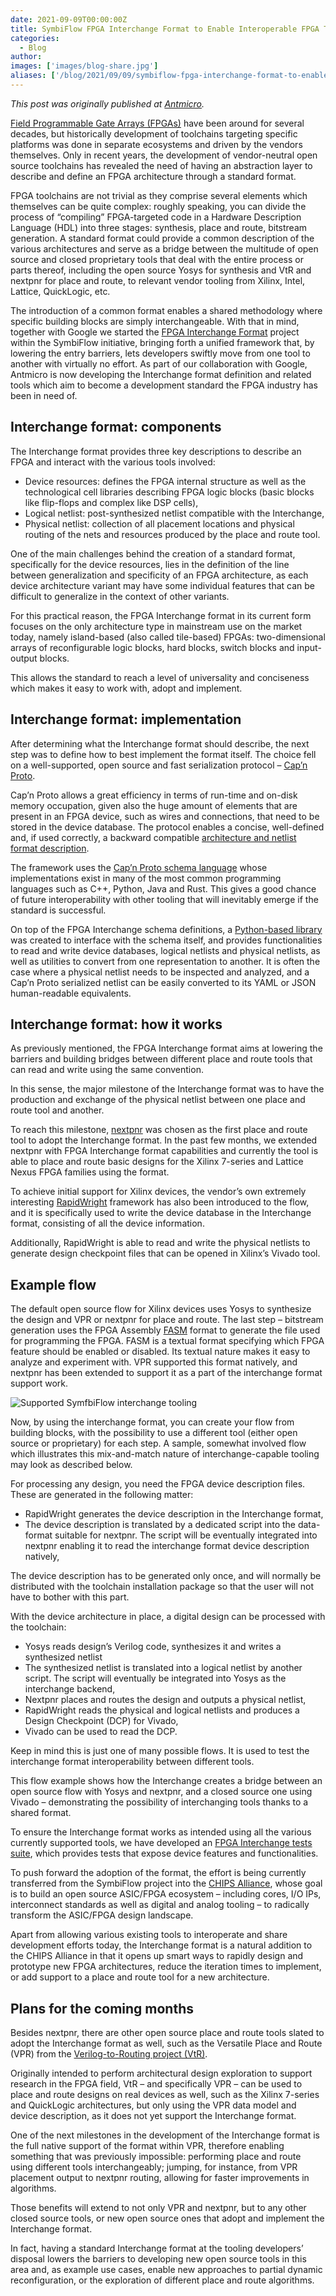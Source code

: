 ```yaml
---
date: 2021-09-09T00:00:00Z
title: SymbiFlow FPGA Interchange Format to Enable Interoperable FPGA Tooling
categories:
  - Blog
author: 
images: ['images/blog-share.jpg']
aliases: ['/blog/2021/09/09/symbiflow-fpga-interchange-format-to-enable-interoperable-fpga-tooling/']
---
```


*This post was originally published at [Antmicro](https://antmicro.com/blog/2021/09/symbiflow-fpga-interchange-format/).*

[Field Programmable Gate Arrays (FPGAs)](https://antmicro.com/technologies/fpga/) have been around for several decades, but historically development of toolchains targeting specific platforms was done in separate ecosystems and driven by the vendors themselves. Only in recent years, the development of vendor-neutral open source toolchains has revealed the need of having an abstraction layer to describe and define an FPGA architecture through a standard format.

FPGA toolchains are not trivial as they comprise several elements which themselves can be quite complex: roughly speaking, you can divide the process of “compiling” FPGA-targeted code in a Hardware Description Language (HDL) into three stages: synthesis, place and route, bitstream generation. A standard format could provide a common description of the various architectures and serve as a bridge between the multitude of open source and closed proprietary tools that deal with the entire process or parts thereof, including the open source Yosys for synthesis and VtR and nextpnr for place and route, to relevant vendor tooling from Xilinx, Intel, Lattice, QuickLogic, etc.

The introduction of a common format enables a shared methodology where specific building blocks are simply interchangeable. With that in mind, together with Google we started the [FPGA Interchange Format](https://fpga-interchange-schema.readthedocs.io/) project within the SymbiFlow initiative, bringing forth a unified framework that, by lowering the entry barriers, lets developers swiftly move from one tool to another with virtually no effort. As part of our collaboration with Google, Antmicro is now developing the Interchange format definition and related tools which aim to become a development standard the FPGA industry has been in need of.

## Interchange format: components

The Interchange format provides three key descriptions to describe an FPGA and interact with the various tools involved:

- Device resources: defines the FPGA internal structure as well as the technological cell libraries describing FPGA logic blocks (basic blocks like flip-flops and complex like DSP cells),
- Logical netlist: post-synthesized netlist compatible with the Interchange,
- Physical netlist: collection of all placement locations and physical routing of the nets and resources produced by the place and route tool.

One of the main challenges behind the creation of a standard format, specifically for the device resources, lies in the definition of the line between generalization and specificity of an FPGA architecture, as each device architecture variant may have some individual features that can be difficult to generalize in the context of other variants.

For this practical reason, the FPGA Interchange format in its current form focuses on the only architecture type in mainstream use on the market today, namely island-based (also called tile-based) FPGAs: two-dimensional arrays of reconfigurable logic blocks, hard blocks, switch blocks and input-output blocks.

This allows the standard to reach a level of universality and conciseness which makes it easy to work with, adopt and implement.

## Interchange format: implementation

After determining what the Interchange format should describe, the next step was to define how to best implement the format itself. The choice fell on a well-supported, open source and fast serialization protocol – [Cap’n Proto](https://capnproto.org/).

Cap’n Proto allows a great efficiency in terms of run-time and on-disk memory occupation, given also the huge amount of elements that are present in an FPGA device, such as wires and connections, that need to be stored in the device database. The protocol enables a concise, well-defined and, if used correctly, a backward compatible [architecture and netlist format description](https://github.com/SymbiFlow/fpga-interchange-schema).

The framework uses the [Cap’n Proto schema language](https://capnproto.org/language.html) whose implementations exist in many of the most common programming languages such as C++, Python, Java and Rust. This gives a good chance of future interoperability with other tooling that will inevitably emerge if the standard is successful.

On top of the FPGA Interchange schema definitions, a [Python-based library](https://github.com/SymbiFlow/python-fpga-interchange) was created to interface with the schema itself, and provides functionalities to read and write device databases, logical netlists and physical netlists, as well as utilities to convert from one representation to another. It is often the case where a physical netlist needs to be inspected and analyzed, and a Cap’n Proto serialized netlist can be easily converted to its YAML or JSON human-readable equivalents.

## Interchange format: how it works

As previously mentioned, the FPGA Interchange format aims at lowering the barriers and building bridges between different place and route tools that can read and write using the same convention.

In this sense, the major milestone of the Interchange format was to have the production and exchange of the physical netlist between one place and route tool and another.

To reach this milestone, [nextpnr](https://github.com/YosysHQ/nextpnr) was chosen as the first place and route tool to adopt the Interchange format. In the past few months, we extended nextpnr with FPGA Interchange format capabilities and currently the tool is able to place and route basic designs for the Xilinx 7-series and Lattice Nexus FPGA families using the format.

To achieve initial support for Xilinx devices, the vendor’s own extremely interesting [RapidWright](https://github.com/Xilinx/RapidWright) framework has also been introduced to the flow, and it is specifically used to write the device database in the Interchange format, consisting of all the device information.

Additionally, RapidWright is able to read and write the physical netlists to generate design checkpoint files that can be opened in Xilinx’s Vivado tool.

## Example flow

The default open source flow for Xilinx devices uses Yosys to synthesize the design and VPR or nextpnr for place and route. The last step – bitstream generation uses the FPGA Assembly [FASM](https://symbiflow.readthedocs.io/en/latest/fasm/docs/specification.html) format to generate the file used for programming the FPGA. FASM is a textual format specifying which FPGA feature should be enabled or disabled. Its textual nature makes it easy to analyze and experiment with. VPR supported this format natively, and nextpnr has been extended to support it as a part of the interchange format support work.

![Supported SymfbiFlow interchange tooling](Interchange_flow.svg)

Now, by using the interchange format, you can create your flow from building blocks, with the possibility to use a different tool (either open source or proprietary) for each step.
A sample, somewhat involved flow which illustrates this mix-and-match nature of interchange-capable tooling may look as described below.

For processing any design, you need the FPGA device description files. These are generated in the following matter:

- RapidWright generates the device description in the Interchange format,
- The device description is translated by a dedicated script into the data-format suitable for nextpnr. The script will be eventually integrated into nextpnr enabling it to read the interchange format device description natively,

The device description has to be generated only once, and will normally be distributed with the toolchain installation package so that the user will not have to bother with this part.

With the device architecture in place, a digital design can be processed with the toolchain:

- Yosys reads design’s Verilog code, synthesizes it and writes a synthesized netlist
- The synthesized netlist is translated into a logical netlist by another script. The script will eventually be integrated into Yosys as the interchange backend,
- Nextpnr places and routes the design and outputs a physical netlist,
- RapidWright reads the physical and logical netlists and produces a Design Checkpoint (DCP) for Vivado,
- Vivado can be used to read the DCP.

Keep in mind this is just one of many possible flows. It is used to test the interchange format interoperability between different tools.

This flow example shows how the Interchange creates a bridge between an open source flow with Yosys and nextpnr, and a closed source one using Vivado – demonstrating the possibility of interchanging tools thanks to a shared format.

To ensure the Interchange format works as intended using all the various currently supported tools, we have developed an [FPGA Interchange tests suite](https://github.com/SymbiFlow/fpga-interchange-tests), which provides tests that expose device features and functionalities.

To push forward the adoption of the format, the effort is being currently transferred from the SymbiFlow project into the [CHIPS Alliance](https://chipsalliance.org/), whose goal is to build an open source ASIC/FPGA ecosystem – including cores, I/O IPs, interconnect standards as well as digital and analog tooling – to radically transform the ASIC/FPGA design landscape.

Apart from allowing various existing tools to interoperate and share development efforts today, the Interchange format is a natural addition to the CHIPS Alliance in that it opens up smart ways to rapidly design and prototype new FPGA architectures, reduce the iteration times to implement, or add support to a place and route tool for a new architecture.

## Plans for the coming months

Besides nextpnr, there are other open source place and route tools slated to adopt the Interchange format as well, such as the Versatile Place and Route (VPR) from the [Verilog-to-Routing project (VtR)](https://github.com/verilog-to-routing/vtr-verilog-to-routing).

Originally intended to perform architectural design exploration to support research in the FPGA field, VtR – and specifically VPR – can be used to place and route designs on real devices as well, such as the Xilinx 7-series and QuickLogic architectures, but only using the VPR data model and device description, as it does not yet support the Interchange format.

One of the next milestones in the development of the Interchange format is the full native support of the format within VPR, therefore enabling something that was previously impossible: performing place and route using different tools interchangeably; jumping, for instance, from VPR placement output to nextpnr routing, allowing for faster improvements in algorithms.

Those benefits will extend to not only VPR and nextpnr, but to any other closed source tools, or new open source ones that adopt and implement the Interchange format.

In fact, having a standard Interchange format at the tooling developers’ disposal lowers the barriers to developing new open source tools in this area and, as example use cases, enable new approaches to partial dynamic reconfiguration, or the exploration of different place and route algorithms.